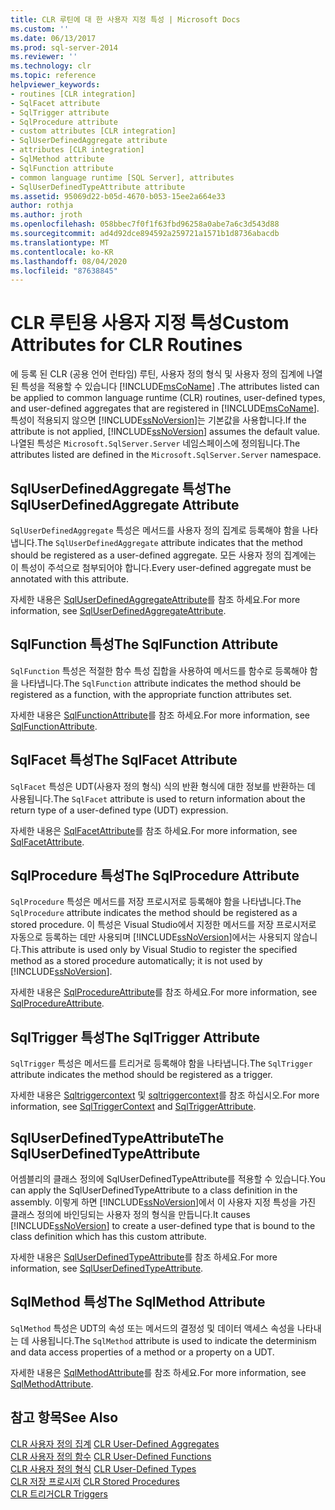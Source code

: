 ```yaml
---
title: CLR 루틴에 대 한 사용자 지정 특성 | Microsoft Docs
ms.custom: ''
ms.date: 06/13/2017
ms.prod: sql-server-2014
ms.reviewer: ''
ms.technology: clr
ms.topic: reference
helpviewer_keywords:
- routines [CLR integration]
- SqlFacet attribute
- SqlTrigger attribute
- SqlProcedure attribute
- custom attributes [CLR integration]
- SqlUserDefinedAggregate attribute
- attributes [CLR integration]
- SqlMethod attribute
- SqlFunction attribute
- common language runtime [SQL Server], attributes
- SqlUserDefinedTypeAttribute attribute
ms.assetid: 95069d22-b05d-4670-b053-15ee2a664e33
author: rothja
ms.author: jroth
ms.openlocfilehash: 058bbec7f0f1f63fbd96258a0abe7a6c3d543d88
ms.sourcegitcommit: ad4d92dce894592a259721a1571b1d8736abacdb
ms.translationtype: MT
ms.contentlocale: ko-KR
ms.lasthandoff: 08/04/2020
ms.locfileid: "87638845"
---
```

# <a name="custom-attributes-for-clr-routines"></a><span data-ttu-id="e7185-102">CLR 루틴용 사용자 지정 특성</span><span class="sxs-lookup"><span data-stu-id="e7185-102">Custom Attributes for CLR Routines</span></span>
  <span data-ttu-id="e7185-103">에 등록 된 CLR (공용 언어 런타임) 루틴, 사용자 정의 형식 및 사용자 정의 집계에 나열 된 특성을 적용할 수 있습니다 [!INCLUDE[msCoName](../../../includes/ssnoversion-md.md)] .</span><span class="sxs-lookup"><span data-stu-id="e7185-103">The attributes listed can be applied to common language runtime (CLR) routines, user-defined types, and user-defined aggregates that are registered in [!INCLUDE[msCoName](../../../includes/ssnoversion-md.md)].</span></span> <span data-ttu-id="e7185-104">특성이 적용되지 않으면 [!INCLUDE[ssNoVersion](../../../includes/ssnoversion-md.md)]는 기본값을 사용합니다.</span><span class="sxs-lookup"><span data-stu-id="e7185-104">If the attribute is not applied, [!INCLUDE[ssNoVersion](../../../includes/ssnoversion-md.md)] assumes the default value.</span></span> <span data-ttu-id="e7185-105">나열된 특성은 `Microsoft.SqlServer.Server` 네임스페이스에 정의됩니다.</span><span class="sxs-lookup"><span data-stu-id="e7185-105">The attributes listed are defined in the `Microsoft.SqlServer.Server` namespace.</span></span>  
  
## <a name="the-sqluserdefinedaggregate-attribute"></a><span data-ttu-id="e7185-106">SqlUserDefinedAggregate 특성</span><span class="sxs-lookup"><span data-stu-id="e7185-106">The SqlUserDefinedAggregate Attribute</span></span>  
 <span data-ttu-id="e7185-107">`SqlUserDefinedAggregate` 특성은 메서드를 사용자 정의 집계로 등록해야 함을 나타냅니다.</span><span class="sxs-lookup"><span data-stu-id="e7185-107">The `SqlUserDefinedAggregate` attribute indicates that the method should be registered as a user-defined aggregate.</span></span> <span data-ttu-id="e7185-108">모든 사용자 정의 집계에는 이 특성이 주석으로 첨부되어야 합니다.</span><span class="sxs-lookup"><span data-stu-id="e7185-108">Every user-defined aggregate must be annotated with this attribute.</span></span>  
  
 <span data-ttu-id="e7185-109">자세한 내용은 [SqlUserDefinedAggregateAttribute](https://go.microsoft.com/fwlink/?LinkId=124626)를 참조 하세요.</span><span class="sxs-lookup"><span data-stu-id="e7185-109">For more information, see [SqlUserDefinedAggregateAttribute](https://go.microsoft.com/fwlink/?LinkId=124626).</span></span>  
  
## <a name="the-sqlfunction-attribute"></a><span data-ttu-id="e7185-110">SqlFunction 특성</span><span class="sxs-lookup"><span data-stu-id="e7185-110">The SqlFunction Attribute</span></span>  
 <span data-ttu-id="e7185-111">`SqlFunction` 특성은 적절한 함수 특성 집합을 사용하여 메서드를 함수로 등록해야 함을 나타냅니다.</span><span class="sxs-lookup"><span data-stu-id="e7185-111">The `SqlFunction` attribute indicates the method should be registered as a function, with the appropriate function attributes set.</span></span>  
  
 <span data-ttu-id="e7185-112">자세한 내용은 [SqlFunctionAttribute](https://go.microsoft.com/fwlink/?LinkId=128019)를 참조 하세요.</span><span class="sxs-lookup"><span data-stu-id="e7185-112">For more information, see [SqlFunctionAttribute](https://go.microsoft.com/fwlink/?LinkId=128019).</span></span>  
  
## <a name="the-sqlfacet-attribute"></a><span data-ttu-id="e7185-113">SqlFacet 특성</span><span class="sxs-lookup"><span data-stu-id="e7185-113">The SqlFacet Attribute</span></span>  
 <span data-ttu-id="e7185-114">`SqlFacet` 특성은 UDT(사용자 정의 형식) 식의 반환 형식에 대한 정보를 반환하는 데 사용됩니다.</span><span class="sxs-lookup"><span data-stu-id="e7185-114">The `SqlFacet` attribute is used to return information about the return type of a user-defined type (UDT) expression.</span></span>  
  
 <span data-ttu-id="e7185-115">자세한 내용은 [SqlFacetAttribute](https://go.microsoft.com/fwlink/?LinkId=128020)를 참조 하세요.</span><span class="sxs-lookup"><span data-stu-id="e7185-115">For more information, see [SqlFacetAttribute](https://go.microsoft.com/fwlink/?LinkId=128020).</span></span>  
  
## <a name="the-sqlprocedure-attribute"></a><span data-ttu-id="e7185-116">SqlProcedure 특성</span><span class="sxs-lookup"><span data-stu-id="e7185-116">The SqlProcedure Attribute</span></span>  
 <span data-ttu-id="e7185-117">`SqlProcedure` 특성은 메서드를 저장 프로시저로 등록해야 함을 나타냅니다.</span><span class="sxs-lookup"><span data-stu-id="e7185-117">The `SqlProcedure` attribute indicates the method should be registered as a stored procedure.</span></span> <span data-ttu-id="e7185-118">이 특성은 Visual Studio에서 지정한 메서드를 저장 프로시저로 자동으로 등록하는 데만 사용되며 [!INCLUDE[ssNoVersion](../../../includes/ssnoversion-md.md)]에서는 사용되지 않습니다.</span><span class="sxs-lookup"><span data-stu-id="e7185-118">This attribute is used only by Visual Studio to register the specified method as a stored procedure automatically; it is not used by [!INCLUDE[ssNoVersion](../../../includes/ssnoversion-md.md)].</span></span>  
  
 <span data-ttu-id="e7185-119">자세한 내용은 [SqlProcedureAttribute](https://go.microsoft.com/fwlink/?LinkId=128021)를 참조 하세요.</span><span class="sxs-lookup"><span data-stu-id="e7185-119">For more information, see [SqlProcedureAttribute](https://go.microsoft.com/fwlink/?LinkId=128021).</span></span>  
  
## <a name="the-sqltrigger-attribute"></a><span data-ttu-id="e7185-120">SqlTrigger 특성</span><span class="sxs-lookup"><span data-stu-id="e7185-120">The SqlTrigger Attribute</span></span>  
 <span data-ttu-id="e7185-121">`SqlTrigger` 특성은 메서드를 트리거로 등록해야 함을 나타냅니다.</span><span class="sxs-lookup"><span data-stu-id="e7185-121">The `SqlTrigger` attribute indicates the method should be registered as a trigger.</span></span>  
  
 <span data-ttu-id="e7185-122">자세한 내용은 [Sqltriggercontext](https://go.microsoft.com/fwlink/?LinkId=128022) 및 [sqltriggercontext](https://go.microsoft.com/fwlink/?LinkId=203898)를 참조 하십시오.</span><span class="sxs-lookup"><span data-stu-id="e7185-122">For more information, see [SqlTriggerContext](https://go.microsoft.com/fwlink/?LinkId=128022) and [SqlTriggerAttribute](https://go.microsoft.com/fwlink/?LinkId=203898).</span></span>  
  
## <a name="the-sqluserdefinedtypeattribute"></a><span data-ttu-id="e7185-123">SqlUserDefinedTypeAttribute</span><span class="sxs-lookup"><span data-stu-id="e7185-123">The SqlUserDefinedTypeAttribute</span></span>  
 <span data-ttu-id="e7185-124">어셈블리의 클래스 정의에 SqlUserDefinedTypeAttribute를 적용할 수 있습니다.</span><span class="sxs-lookup"><span data-stu-id="e7185-124">You can apply the SqlUserDefinedTypeAttribute to a class definition in the assembly.</span></span> <span data-ttu-id="e7185-125">이렇게 하면 [!INCLUDE[ssNoVersion](../../../includes/ssnoversion-md.md)]에서 이 사용자 지정 특성을 가진 클래스 정의에 바인딩되는 사용자 정의 형식을 만듭니다.</span><span class="sxs-lookup"><span data-stu-id="e7185-125">It causes [!INCLUDE[ssNoVersion](../../../includes/ssnoversion-md.md)] to create a user-defined type that is bound to the class definition which has this custom attribute.</span></span>  
  
 <span data-ttu-id="e7185-126">자세한 내용은 [SqlUserDefinedTypeAttribute](https://go.microsoft.com/fwlink/?LinkId=128024)를 참조 하세요.</span><span class="sxs-lookup"><span data-stu-id="e7185-126">For more information, see [SqlUserDefinedTypeAttribute](https://go.microsoft.com/fwlink/?LinkId=128024).</span></span>  
  
## <a name="the-sqlmethod-attribute"></a><span data-ttu-id="e7185-127">SqlMethod 특성</span><span class="sxs-lookup"><span data-stu-id="e7185-127">The SqlMethod Attribute</span></span>  
 <span data-ttu-id="e7185-128">`SqlMethod` 특성은 UDT의 속성 또는 메서드의 결정성 및 데이터 액세스 속성을 나타내는 데 사용됩니다.</span><span class="sxs-lookup"><span data-stu-id="e7185-128">The `SqlMethod` attribute is used to indicate the determinism and data access properties of a method or a property on a UDT.</span></span>  
  
 <span data-ttu-id="e7185-129">자세한 내용은 [SqlMethodAttribute](https://go.microsoft.com/fwlink/?LinkId=128025)를 참조 하세요.</span><span class="sxs-lookup"><span data-stu-id="e7185-129">For more information, see [SqlMethodAttribute](https://go.microsoft.com/fwlink/?LinkId=128025).</span></span>  
  
## <a name="see-also"></a><span data-ttu-id="e7185-130">참고 항목</span><span class="sxs-lookup"><span data-stu-id="e7185-130">See Also</span></span>  
 <span data-ttu-id="e7185-131">[CLR 사용자 정의 집계](../../clr-integration-database-objects-user-defined-functions/clr-user-defined-aggregates.md) </span><span class="sxs-lookup"><span data-stu-id="e7185-131">[CLR User-Defined Aggregates](../../clr-integration-database-objects-user-defined-functions/clr-user-defined-aggregates.md) </span></span>  
 <span data-ttu-id="e7185-132">[CLR 사용자 정의 함수](../../clr-integration-database-objects-user-defined-functions/clr-user-defined-functions.md) </span><span class="sxs-lookup"><span data-stu-id="e7185-132">[CLR User-Defined Functions](../../clr-integration-database-objects-user-defined-functions/clr-user-defined-functions.md) </span></span>  
 <span data-ttu-id="e7185-133">[CLR 사용자 정의 형식](../../clr-integration-database-objects-user-defined-types/clr-user-defined-types.md) </span><span class="sxs-lookup"><span data-stu-id="e7185-133">[CLR User-Defined Types](../../clr-integration-database-objects-user-defined-types/clr-user-defined-types.md) </span></span>  
 <span data-ttu-id="e7185-134">[CLR 저장 프로시저](../../../database-engine/dev-guide/clr-stored-procedures.md) </span><span class="sxs-lookup"><span data-stu-id="e7185-134">[CLR Stored Procedures](../../../database-engine/dev-guide/clr-stored-procedures.md) </span></span>  
 [<span data-ttu-id="e7185-135">CLR 트리거</span><span class="sxs-lookup"><span data-stu-id="e7185-135">CLR Triggers</span></span>](../../../database-engine/dev-guide/clr-triggers.md)  
  
  
